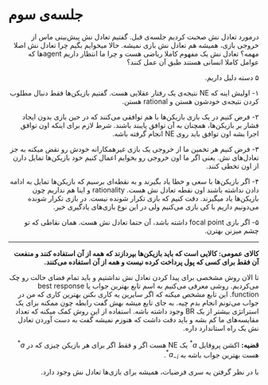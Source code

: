 # جلسه‌ی سوم

<div dir="rtl">

درمورد تعادل نش صحبت کردیم جلسه‌ی قبل. گفتیم تعادل نش پیش‌بینی ماس از خروجی بازی، همیشه هم تعادل نش بازی نمیشه. حالا میخوایم بگیم چرا تعادل نش اصلا مهمه؟ تعادل نش یک مفهوم کاملا ریاضی هست و چرا ما انتظار داریم agentها که عوامل کاملا انسانی هستند طبق آن عمل کنند؟

۵ دسته دلیل داریم.

۱- اولیش اینه که NE نتیجه‌ی یک رفتار عقلایی هست. گفتیم بازیکن‌ها فقط دنبال مطلوب کردن نتیجه‌ی خودشون هستن و rational هستن.

۲- فرض کنیم در یک بازی بازیکن‌ها با هم توافقی می‌کنند که در حین بازی بدون ایجاد فشار بر بازیکن‌ها، همچنان به آن توافق پایبند باشند. شرط لازم برای اینکه اون توافق اجرا بشه اون توافق باید روی NE انجام گرفته باشه.

۳- فرض کنیم هر تخمین ما از خروجی یک بازی غیرهمکارانه خودش رو نقض میکنه به جز تعادل‌های نش. یعنی اگر ما اون خروجی رو بخوایم اعمال کنیم خود بازیکن‌ها تمایل دارن از اون تخطی کنند.

۴- اگر بازیکن‌ها با سعی و خطا یاد بگیرند و به نقطه‌ای برسیم که بازیکن‌ها تمایل به ادامه دادن نداشته باشند اون نقطه تعادل نش هست. rationality و اینا هم نداریم چون بازیکن‌ها یاد میگیرند. دقت کنیم که بازی تکرار شونده نیست. در بازی تکرار شونده می‌دونیم داریم با کی بازی می‌کنیم ولی در این نوع بازی‌های یادگیری خیر.

۵- اگر بازی focal point داشته باشد، آن حتما تعادل نش هست. همان نقاطی که تو چشم میزنن بهترن.

---

**کالای عمومی: کالایی است که باید بازیکن‌ها بپردازند که همه از آن استفاده کنند و منفعت آن فقط برای کسی که پول پرداخت کرده نیست و همه از آن استفاده می‌کنند.**

تا الان روش مشخصی برای پیدا کردن تعادل نش نداشتیم و باید تمام فضای حالت رو چک می‌کردیم. روشی معرفی می‌کنیم به اسم تابع بهترین جواب یا best response function. این تابع مشخص میکنه که اگر سایرین یه کاری بکنن بهترین کاری که من در جواب می‌تونم انجام بدم چیه. به جای تابع میشه بهش گفت رابطه چون ممکنه برای یک استراتژی بیشتر از یک BR وجود داشته باشه. استفاده از این روش کمک میکنه که تعداد مقایسه‌های ما کم بشه و باید دقت داشت که هنوزم نمیشه گفت به دست آوردن تعادل نش یک راه استاندارد داره.

**قضیه:** اکشن پروفایل $a^*$ یک NE هست اگر و فقط اگر برای هر بازیکن چیزی که در $a^*$ هست بهترین جواب باشه به $a^*_{-i}$.

با در نظر گرفتن یه سری فرضیات، همیشه برای بازی‌ها تعادل نش وجود دارد.

</div>